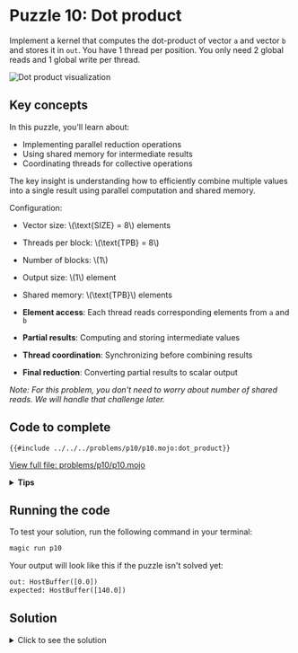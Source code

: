 # Puzzle 10: Dot product

Implement a kernel that computes the dot-product of vector `a` and vector `b` and stores it in `out`.
You have 1 thread per position. You only need 2 global reads and 1 global write per thread.

![Dot product visualization](https://raw.githubusercontent.com/srush/GPU-Puzzles/main/GPU_puzzlers_files/GPU_puzzlers_47_1.svg)

## Key concepts

In this puzzle, you'll learn about:
- Implementing parallel reduction operations
- Using shared memory for intermediate results
- Coordinating threads for collective operations

The key insight is understanding how to efficiently combine multiple values into a single result using parallel computation and shared memory.

Configuration:
- Vector size: \\(\\text{SIZE} = 8\\) elements
- Threads per block: \\(\\text{TPB} = 8\\)
- Number of blocks: \\(1\\)
- Output size: \\(1\\) element
- Shared memory: \\(\\text{TPB}\\) elements

- **Element access**: Each thread reads corresponding elements from `a` and `b`
- **Partial results**: Computing and storing intermediate values
- **Thread coordination**: Synchronizing before combining results
- **Final reduction**: Converting partial results to scalar output

*Note: For this problem, you don't need to worry about number of shared reads. We will
handle that challenge later.*

## Code to complete

```mojo
{{#include ../../../problems/p10/p10.mojo:dot_product}}
```
<a href="{{#include ../_includes/repo_url.md}}/blob/main/problems/p10/p10.mojo" class="filename">View full file: problems/p10/p10.mojo</a>

<details>
<summary><strong>Tips</strong></summary>

<div class="solution-tips">

1. Store `a[global_i] * b[global_i]` in `shared[local_i]`
2. Call `barrier()` to synchronize
3. Use thread 0 to sum all products in shared memory
4. Write final sum to `out[0]`
</div>
</details>

## Running the code

To test your solution, run the following command in your terminal:

```bash
magic run p10
```

Your output will look like this if the puzzle isn't solved yet:
```txt
out: HostBuffer([0.0])
expected: HostBuffer([140.0])
```

## Solution

<details>
<summary>Click to see the solution</summary>

```mojo
{{#include ../../../solutions/p10/p10.mojo:dot_product_solution}}
```

<div class="solution-explanation">

This solution:
- Computes element-wise products into shared memory
- Synchronizes all threads with `barrier()`
- Uses thread 0 to sum all products
- Writes final dot product result to `out[0]`
</div>
</details>
